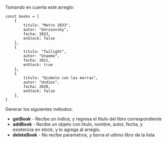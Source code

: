 Tomando en cuenta este arreglo:

```
const books = [
    {
        titulo: "Metro 2033",
        autor: "Unrusovsky",
        fecha: 2023,
        enStock: false
    },
    {
        titulo: "Twilight",
        autor: "Unaemo",
        fecha: 2021,
        enStock: true
    },
    {
        titulo: "Qiubole con las morras",
        autor: "Undios",
        fecha: 2020,
        enStock: false
    },
]
```

Generar los siguientes métodos:

- **getBook** - Recibe un índice, y regresa el título del libro correspondiente
- **addBook** - Recibe un objeto con titulo, nombre, autor, fecha, y existencia en stock, y lo agrega al arreglo.
- **deleteBook** - No recibe parametros, y borra el ultimo libro de la lista
